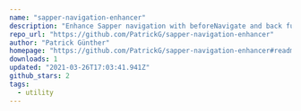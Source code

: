 ```yaml
---
name: "sapper-navigation-enhancer"
description: "Enhance Sapper navigation with beforeNavigate and back functions."
repo_url: "https://github.com/PatrickG/sapper-navigation-enhancer"
author: "Patrick Günther"
homepage: "https://github.com/PatrickG/sapper-navigation-enhancer#readme"
downloads: 1
updated: "2021-03-26T17:03:41.941Z"
github_stars: 2
tags: 
  - utility
---
```

